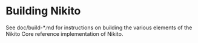 Building Nikito
=============

See doc/build-*.md for instructions on building the various
elements of the Nikito Core reference implementation of Nikito.
